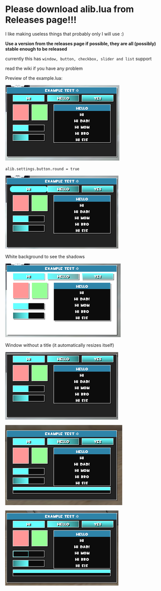 # **Please download alib.lua from Releases page!!!**
I like making useless things that probably only I will use :)

**Use a version from the releases page if possible, they are all (possibly) stable enough to be released**

currently this has `window, button, checkbox, slider and list` support

read the wiki if you have any problem

Preview of the example.lua:

![image](images/round_off.png)

`alib.settings.button.round = true`

![image](images/round_on.png)

White background to see the shadows

![image](images/white_background.png)

Window without a title (it automatically resizes itself)

![image](images/window_without_title.png)

![image](images/vertical%20bar.png)

![image](images/outlined%20slider%20bar.png)